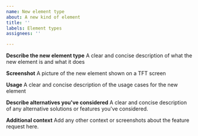 ```yaml
---
name: New element type
about: A new kind of element
title: ''
labels: Element types
assignees: ''

---
```


**Describe the new element type**
A clear and concise description of what the new element is and what it does

**Screenshot**
A picture of the new element shown on a TFT screen

**Usage**
A clear and concise description of the usage cases for the new element

**Describe alternatives you've considered**
A clear and concise description of any alternative solutions or features you've considered.

**Additional context**
Add any other context or screenshots about the feature request here.
